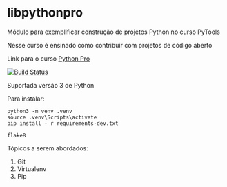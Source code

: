 # libpythonpro

Módulo para exemplificar construção de projetos Python no curso PyTools

Nesse curso é ensinado como contribuir com projetos de código aberto

Link para o curso [Python Pro](https://www.python.pro.br/)

[![Build Status](https://app.travis-ci.com/JonathansManoel/libpythonpro.svg?branch=main)](https://app.travis-ci.com/JonathansManoel/libpythonpro)

Suportada versão 3 de Python

Para instalar:

```console
python3 -m venv .venv
source .venv\Scripts\activate
pip install - r requirements-dev.txt
```
```console
flake8
```

Tópicos a serem abordados:
1. Git
2. Virtualenv
3. Pip
